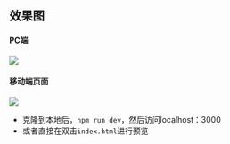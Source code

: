 ## 效果图
#### PC端
![](https://ws1.sinaimg.cn/large/534293b9ly1fdatbjfdjjj20qd0nhq7a)
#### 移动端页面
![](https://ws1.sinaimg.cn/large/534293b9ly1fdatb9ggroj20a71den18)

- 克隆到本地后，`npm run dev`，然后访问localhost：3000
- 或者直接在双击`index.html`进行预览
